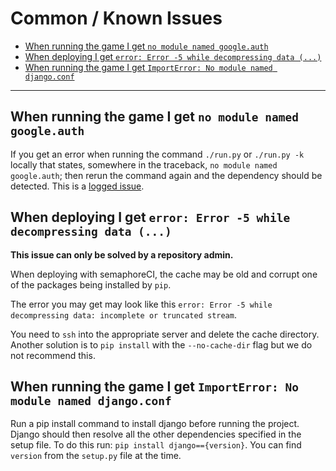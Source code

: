 # Common / Known Issues
- [When running the game I get `no module named google.auth`](#when-running-the-game-i-get-`no-module-named-google.auth`)
- [When deploying I get `error: Error -5 while decompressing data (...)`](#when-deploying-i-get-error-error--5-while-decompressing-data-)
- [When running the game I get `ImportError: No module named django.conf`](#TODO)
---

## When running the game I get `no module named google.auth`

If you get an error when running the command `./run.py` or `./run.py -k` locally that states, somewhere in the
traceback, `no module named google.auth`; then rerun the command again and the dependency should be
detected. This is a [logged issue](https://github.com/ocadotechnology/aimmo/issues/449).

## When deploying I get `error: Error -5 while decompressing data (...)`

**This issue can only be solved by a repository admin.**

When deploying with semaphoreCI, the cache may be old and corrupt one of the packages being installed by `pip`. 

The error you may get may look like this `error: Error -5 while decompressing data: incomplete or truncated stream`. 

You need to `ssh` into the appropriate server and delete the cache directory. Another solution is to `pip install` with the `--no-cache-dir` flag but we do not recommend this.

## When running the game I get `ImportError: No module named django.conf`

Run a pip install command to install django before running the project. Django should then resolve all the other dependencies specified in the setup file. To do this run: `pip install django=={version}`. You can find `version` from the `setup.py` file at the time.
